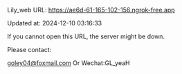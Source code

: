 Lily_web URL: https://ae6d-61-165-102-156.ngrok-free.app

Updated at: 2024-12-10 03:16:33

If you cannot open this URL, the server might be down.

Please contact: 

goley04@foxmail.com Or Wechat:GL_yeaH